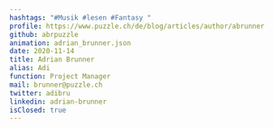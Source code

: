 ```yaml
---
hashtags: "#Musik #lesen #Fantasy "
profile: https://www.puzzle.ch/de/blog/articles/author/abrunner
github: abrpuzzle
animation: adrian_brunner.json
date: 2020-11-14
title: Adrian Brunner
alias: Adi
function: Project Manager
mail: brunner@puzzle.ch
twitter: adibru
linkedin: adrian-brunner
isClosed: true
---
```

